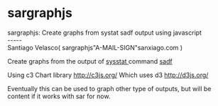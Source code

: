 # sargraphjs
sargraphjs: Create graphs from systat sadf output using javascript
<br>-----</br>
Santiago Velasco( sargraphjs"A-MAIL-SIGN"sanxiago.com )

Create graphs from the output of <a href="http://sebastien.godard.pagesperso-orange.fr/"> sysstat </a>
command <a href="http://sebastien.godard.pagesperso-orange.fr/man_sadf.html"> sadf </a>

Using c3 Chart library http://c3js.org/ 
Which uses d3 http://d3js.org/

Eventually this can be used to graph other type of outputs, but will be content if it works with sar for now.

